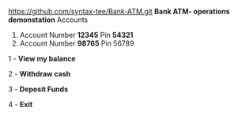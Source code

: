 https://github.com/syntax-tee/Bank-ATM.git
**Bank ATM- operations demonstation**
Accounts
   1. Account Number **12345**             Pin **54321**
   2. Account Number **98765**         Pin 56789

1 - **View my balance**

2 - **Withdraw cash**

3 - **Deposit Funds**

4 - **Exit**
